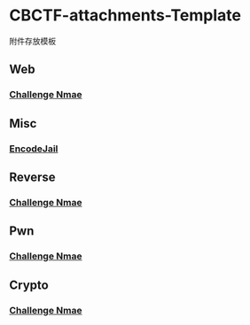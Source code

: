 # CBCTF-attachments-Template
附件存放模板

## Web
### [Challenge Nmae](https://github.com/0RAYS/CBCTF-attachments-Template/tree/main/Web/Challenge%20Name)
## Misc
### [EncodeJail](https://github.com/0RAYS/CBCTF-attachments-Template/tree/main/Misc/EncodeJail)
## Reverse
### [Challenge Nmae](https://github.com/0RAYS/CBCTF-attachments-Template/tree/main/Reverse/Challenge%20Name)
## Pwn
### [Challenge Nmae](https://github.com/0RAYS/CBCTF-attachments-Template/tree/main/Pwn/Challenge%20Name)
## Crypto
### [Challenge Nmae](https://github.com/0RAYS/CBCTF-attachments-Template/tree/main/Crypto/Challenge%20Name)
